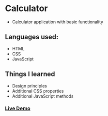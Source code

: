 # Calculator

- Calculator application with basic functionality

## Languages used:

- HTML
- CSS
- JavaScript

## Things I learned

- Design principles
- Additional CSS properties
- Additional JavaScript methods

### [Live Demo](https://bartbzd.github.io/Calculator/)
